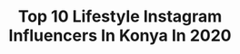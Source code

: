 ---
title: Top 10 Lifestyle Instagram Influencers In Konya In 2020
description: >-
  Find top lifestyle Instagram influencers in Konya in 2020. Most popular hashtags: #turkey #photography #photooftheday #antalya.
platform: Instagram
hits: 12
text_top: Identify the top-rated Instagram accounts on inBeat.
text_bottom: Our platform has 12 Instagram influencers like this in Konya, Turkey for you to contact.
profiles:
  - username: "pelinburcin"
    fullname: >-
      𝐏𝐞𝐥𝐢𝐧 ༗ 𝐓𝐫𝐚𝐯𝐞𝐥 ༗ 𝐋𝐢𝐟𝐞𝐬𝐭𝐲𝐥𝐞
    bio: >-
      𑁍 𝘉𝘪𝘰𝘭𝘰𝘨𝘺 𝘛𝘦𝘢𝘤𝘩𝘦𝘳 ༄ ✈ #travelblogger #travel #lifestyle ⚘ 🇹🇷 🇫🇷 🇧🇪 🇳🇱 🇩🇪 🇱🇺 🇦🇹 🇮🇹🇨🇭🇱🇮 ♛ “SİNOP” YouTube 🎥 videom 👇🏻
    location: "Turkey"
    followers: 16734
    engagement: 911
    commentsToLikes: 0.082621
    id: ck8t93qizmuvv0j78i1orvfgh
    verified: false
    hashtags: "#adventure, #gezilecekyerler, #kapadokya, #tbt"
  - username: "uygunadimdoga"
    fullname: >-
      Dilara Özkan •Travel ✧☽
    bio: >-
      ❋ |Az bilinen yerleri keşfeden sırt çantalı #backpacker ✈ |Türkiye’de 81 il ↡ Lifestyle ⏀ |Enerji, hissetmediğini hissettiremezsin”
    location: "Turkey"
    followers: 45112
    engagement: 590
    commentsToLikes: 0.022807
    id: ck6uaemel34gi0j716tbk0y1o
    verified: true
    hashtags: "#kamp, #turkey, #gezelimg, #seyahatblog"
  - username: "kubra_orer"
    fullname: >-
      ⓀÜⒷⓇⒶ ÖⓇⒺⓇ
    bio: >-
      DiY | TRAVEL | LİFESTYLE SİBERİAN WELLNES #influencer #diyproject #pr #travel @ukdesings founder Married 💍
    location: "Turkey"
    followers: 42103
    engagement: 303
    commentsToLikes: 0.211507
    id: ckf5v4wp3nax30j23yuypkzp4
    verified: false
    hashtags: "#beach, #konyaalt, #bebekodasi, #babyroom"
  - username: "butterfly.song"
    fullname: >-
      Aliye Behiye Özkan
    bio: >-
      Life is Beatiful as you Travel 🌍 Traveler & Lifestyle 📩 Reklam ve iş birliği için ➡️ DM #gezgin #traveller
    location: "Turkey"
    followers: 16086
    engagement: 381
    commentsToLikes: 0.033686
    id: ckaosf8nprd3v0i78pt7r3g0l
    verified: false
    hashtags: "#nature, #gezginkiz, #instagram, #travelblog"
  - username: "dszgn"
    fullname: >-
      Deniz SEZGİN
    bio: >-
      🏕 | Kendine has numunelik biri 🌎 |👣 🚙 🥗 |founder of @gezegendiyeti 📸 |Gezi fotoğraflarınızı etiketlemeyi unutmayın 👉🏻@dszgn 📥deniz1sezgin@gmail.com
    location: "Turkey"
    followers: 7455
    engagement: 1091
    commentsToLikes: 0.121481
    id: ck9hbt3usibwo0j78r1etvy9n
    verified: false
    hashtags: "#yalova, #izmit, #seyahat, #influencers"
  - username: "itselny"
    fullname: >-
      SELINAY
    bio: >-
      Her daim kendin ol. Sen, seni anlayana mucizesin. 🔐
    location: "Turkey"
    followers: 2904
    engagement: 4953
    commentsToLikes: 0.068365
    id: ck8tabd4jr3bh0j78cvyp7nfu
    verified: false
    hashtags: "#americanstyle, #model, #konyaalt, #somme"
  - username: "nurayguler___"
    fullname: >-
      ⚜️  Nuray Güler
    bio: >-
      Türkiye'nin en büyük dövme kanalı 🔥 📍 Antalya / İstanbul 📌 YouTube
    location: "Turkey"
    followers: 11774
    engagement: 564
    commentsToLikes: 0.018630
    id: ckaowf0ha8nca0i78hy9o5d7p
    verified: false
    hashtags: "#cihangir, #fashionstyle, #nikesportswear, #antalyaka"
  - username: "patiklerimmm60"
    fullname: >-
      tunusisi60
    bio: >-
      💮İstekler sayfaya davet amaçlıdır 💮Amigurumi ,patik , iğne oyası 💮 Her türlü sipariş alıyorum 🤗 💮Kargo alıcıya aitt📮 💮Sipariş için dm✏️
    location: "Turkey"
    followers: 7657
    engagement: 467
    commentsToLikes: 0.145160
    id: ck9wfkvssparu0j781fk4u4jq
    verified: false
    hashtags: "#amigurumi, #sipari, #etamin, #hediyelik"
  - username: "ozgeeeunal"
    fullname: >-
      Özge Ünal ♥
    bio: >-
      26🎂 ANKARA📍 Hacettepe Üniversitesi Tıp Fakültesi Hastanesi / Araştırma Görevlisi 🏨 💉 PR 📨: unalozge94@gmail.com
    location: "Turkey"
    followers: 12324
    engagement: 967
    commentsToLikes: 0.004211
    id: ck13a3ke0ogfy0i19fo5jidml
    verified: false
    hashtags: "#ankara, #instafollow, #aniyakala, #like4like"
  - username: "elisi.bohcasi"
    fullname: >-
      
    bio: >-
      👉Takip istekleri sayfaya davet amaçlı. 👉kapıda ödeme yoktur ❌ 👉Ödeme yapılmadan siparişe başlanmaz 👉kargo alıcıya aittir 👉RESIMLERIMI (Ç) ALMAYIN
    location: "Turkey"
    followers: 18005
    engagement: 194
    commentsToLikes: 0.047059
    id: ck8t55fku8u8a0j78ivw0olo2
    verified: false
    hashtags: "#dua, #handmade, #sdv, #cumam"
---